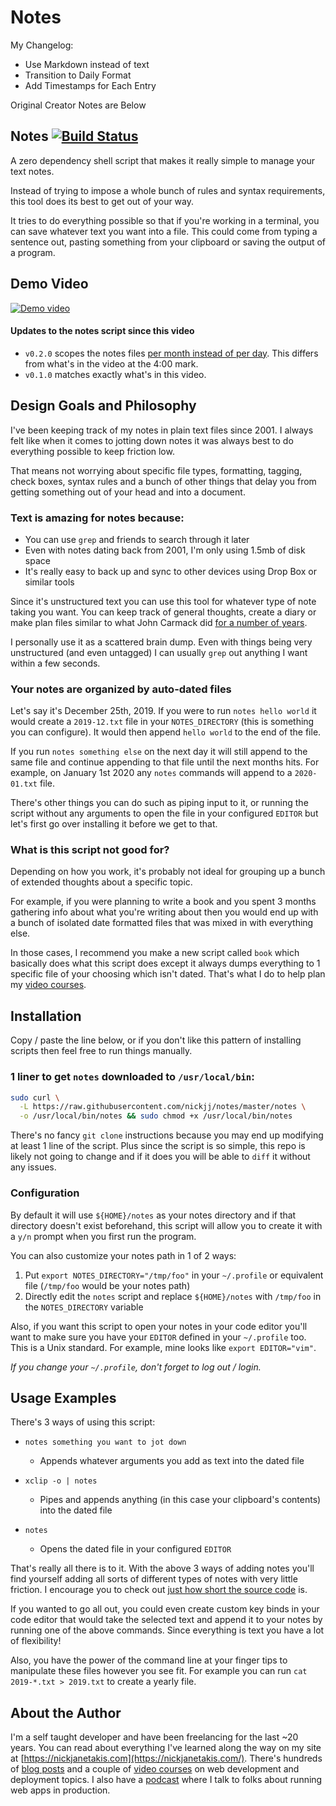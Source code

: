 # Notes

My Changelog:
* Use Markdown instead of text
* Transition to Daily Format
* Add Timestamps for Each Entry

Original Creator Notes are Below

## Notes [![Build Status](https://travis-ci.org/nickjj/notes.svg?branch=master)](http://travis-ci.org/nickjj/notes)

A zero dependency shell script that makes it really simple to manage your text
notes.

Instead of trying to impose a whole bunch of rules and syntax requirements,
this tool does its best to get out of your way.

It tries to do everything possible so that if you're working in a terminal, you
can save whatever text you want into a file. This could come from typing a
sentence out, pasting something from your clipboard or saving the output of a
program.

## Demo Video

[![Demo
video](https://nickjanetakis.com/assets/blog/cards/organize-your-text-based-notes-from-the-command-line-with-this-script-53667299e8d44dbc6091a80a477dc540e201da4aa47ba974f630da4690500444.jpg)](https://nickjanetakis.com/blog/organize-your-text-based-notes-from-the-command-line-with-this-script)

#### Updates to the notes script since this video

- `v0.2.0` scopes the notes files [per month instead of per
  day](https://github.com/nickjj/notes/commit/4693109f27dc15da6626e3afbba53730810df026).
  This differs from what's in the video at the 4:00 mark.
- `v0.1.0` matches exactly what's in this video.

## Design Goals and Philosophy

I've been keeping track of my notes in plain text files since 2001. I always
felt like when it comes to jotting down notes it was always best to do
everything possible to keep friction low.

That means not worrying about specific file types, formatting, tagging,
check boxes, syntax rules and a bunch of other things that delay you from
getting something out of your head and into a document.

### Text is amazing for notes because:

- You can use `grep` and friends to search through it later
- Even with notes dating back from 2001, I'm only using 1.5mb of disk space
- It's really easy to back up and sync to other devices using Drop Box or similar tools

Since it's unstructured text you can use this tool for whatever type of note
taking you want. You can keep track of general thoughts, create a diary or make
plan files similar to what John Carmack did [for a number of
years](https://github.com/ESWAT/john-carmack-plan-archive).

I personally use it as a scattered brain dump. Even with things being very
unstructured (and even untagged) I can usually `grep` out anything I want
within a few seconds.

### Your notes are organized by auto-dated files

Let's say it's December 25th, 2019. If you were to run `notes hello world` it
would create a `2019-12.txt` file in your `NOTES_DIRECTORY` (this is
something you can configure). It would then append `hello world` to the end of
the file.

If you run `notes something else` on the next day it will still append to the
same file and continue appending to that file until the next months hits. For
example, on January 1st 2020 any `notes` commands will append to a
`2020-01.txt` file.

There's other things you can do such as piping input to it, or running the
script without any arguments to open the file in your configured `EDITOR` but
let's first go over installing it before we get to that.

### What is this script not good for?

Depending on how you work, it's probably not ideal for grouping up a bunch of
extended thoughts about a specific topic.

For example, if you were planning to write a book and you spent 3 months
gathering info about what you're writing about then you would end up with a
bunch of isolated date formatted files that was mixed in with everything else.

In those cases, I recommend you make a new script called `book` which basically
does what this script does except it always dumps everything to 1 specific file
of your choosing which isn't dated. That's what I do to help plan my
[video courses](https://nickjanetakis.com/courses/).

## Installation

Copy / paste the line below, or if you don't like this pattern of installing
scripts then feel free to run things manually.

### 1 liner to get `notes` downloaded to `/usr/local/bin`:

```sh
sudo curl \
  -L https://raw.githubusercontent.com/nickjj/notes/master/notes \
  -o /usr/local/bin/notes && sudo chmod +x /usr/local/bin/notes
```

There's no fancy `git clone` instructions because you may end up modifying at
least 1 line of the script. Plus since the script is so simple, this repo is
likely not going to change and if it does you will be able to `diff` it without
any issues.

### Configuration

By default it will use `${HOME}/notes` as your notes directory and if that
directory doesn't exist beforehand, this script will allow you to create it
with a `y/n` prompt when you first run the program.

You can also customize your notes path in 1 of 2 ways:

1. Put `export NOTES_DIRECTORY="/tmp/foo"` in your `~/.profile` or equivalent
file (`/tmp/foo` would be your notes path)
2. Directly edit the `notes` script and replace `${HOME}/notes` with `/tmp/foo`
in the `NOTES_DIRECTORY` variable

Also, if you want this script to open your notes in your code editor you'll
want to make sure you have your `EDITOR` defined in your `~/.profile` too. This
is a Unix standard. For example, mine looks like `export EDITOR="vim"`.

*If you change your `~/.profile`, don't forget to log out / login.*

## Usage Examples

There's 3 ways of using this script:

- `notes something you want to jot down`
  - Appends whatever arguments you add as text into the dated file

- `xclip -o | notes`
  - Pipes and appends anything (in this case your clipboard's contents) into the dated file

- `notes`
  - Opens the dated file in your configured `EDITOR`

That's really all there is to it. With the above 3 ways of adding notes you'll
find yourself adding all sorts of different types of notes with very little
friction. I encourage you to check out [just how short the source
code](https://github.com/nickjj/notes/blob/master/notes) is.

If you wanted to go all out, you could even create custom key binds in your
code editor that would take the selected text and append it to your notes by
running one of the above commands. Since everything is text you have a lot of
flexibility!

Also, you have the power of the command line at your finger tips to manipulate
these files however you see fit. For example you can run `cat 2019-*.txt >
2019.txt` to create a yearly file.

## About the Author

I'm a self taught developer and have been freelancing for the last ~20 years.
You can read about everything I've learned along the way on my site at
[https://nickjanetakis.com](https://nickjanetakis.com/). There's hundreds of
[blog posts](https://nickjanetakis.com/blog/) and a couple of [video
courses](https://nickjanetakis.com/courses/) on web development and deployment
topics. I also have a [podcast](https://runninginproduction.com) where I talk
to folks about running web apps in production.
